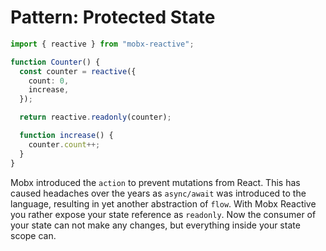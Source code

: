 # Pattern: Protected State

```ts
import { reactive } from "mobx-reactive";

function Counter() {
  const counter = reactive({
    count: 0,
    increase,
  });

  return reactive.readonly(counter);

  function increase() {
    counter.count++;
  }
}
```

Mobx introduced the `action` to prevent mutations from React. This has caused headaches over the years as `async/await` was introduced to the language, resulting in yet another abstraction of `flow`. With Mobx Reactive you rather expose your state reference as `readonly`. Now the consumer of your state can not make any changes, but everything inside your state scope can.
